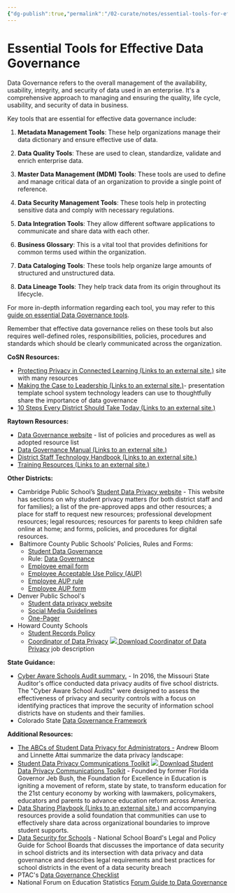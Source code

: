 ```yaml
---
{"dg-publish":true,"permalink":"/02-curate/notes/essential-tools-for-effective-data-governance/","title":"Essential Tools for Effective Data Governance","tags":["data","data-governance"]}
---
```


# Essential Tools for Effective Data Governance

Data Governance refers to the overall management of the availability, usability, integrity, and security of data used in an enterprise. It's a comprehensive approach to managing and ensuring the quality, life cycle, usability, and security of data in business. 

Key tools that are essential for effective data governance include:

1. **Metadata Management Tools**: These help organizations manage their data dictionary and ensure effective use of data.

2. **Data Quality Tools**: These are used to clean, standardize, validate and enrich enterprise data.

3. **Master Data Management (MDM) Tools**: These tools are used to define and manage critical data of an organization to provide a single point of reference.

4. **Data Security Management Tools**: These tools help in protecting sensitive data and comply with necessary regulations.

5. **Data Integration Tools**: They allow different software applications to communicate and share data with each other.

6. **Business Glossary**: This is a vital tool that provides definitions for common terms used within the organization.

7. **Data Cataloging Tools**: These tools help organize large amounts of structured and unstructured data.

8. **Data Lineage Tools**: They help track data from its origin throughout its lifecycle.

For more in-depth information regarding each tool, you may refer to this [guide on essential Data Governance tools](https://www.dataversity.net/a-brief-history-of-data-governance-tools/).

Remember that effective data governance relies on these tools but also requires well-defined roles, responsibilities, policies, procedures and standards which should be clearly communicated across the organization.


**CoSN Resources:**

-   [Protecting Privacy in Connected Learning (Links to an external site.)](https://cosn.org/Privacy) site with many resources
-   [Making the Case to Leadership  (Links to an external site.)](https://cosn.users.membersuite.com/shop/store/59ce3069-00ce-cfdd-d848-44f7081d0a3e/detail "Making the Case to Leadership.pptx")- presentation template school system technology leaders can use to thoughtfully share the importance of data governance
-   [10 Steps Every District Should Take Today (Links to an external site.)](https://web.archive.org/web/20201213020340/https://www.cosn.org/sites/default/files/Privacy_10_Steps.pdf "CoSN_10Steps.pdf")

**Raytown Resources:**

-   [Data Governance website](https://www.raytownschools.org/Page/1903) - list of policies and procedures as well as adopted resource list
-   [Data Governance Manual (Links to an external site.)](https://www.raytownschools.org/cms/lib/MO02210312/Centricity/Domain/303/RQS%20DG%20Manual%20060221%20Final.pdf "RQS DG Manual - 7-1-18.pdf")
-   [District Staff Technology Handbook (Links to an external site.)](https://docs.google.com/document/d/1MMX6hfW0p9PPqp_CPVqBg1Gid-S5hmabSnWp0T2Rmq4/edit)
-   [Training Resources (Links to an external site.)](https://drive.google.com/drive/folders/1nc9gwSWZ40hiJqydzfu98Q1TEA4mtxLR)

**Other Districts:**

-   Cambridge Public School’s [Student Data Privacy website](https://www.cpsd.us/cms/One.aspx?portalId=3042869&pageId=35199550) - This website has sections on why student privacy matters (for both district staff and for families); a list of the pre-approved apps and other resources; a place for staff to request new resources; professional development resources; legal resources; resources for parents to keep children safe online at home; and forms, policies, and procedures for digital resources.
-    Baltimore County Public Schools' Policies, Rules and Forms:
    -   [Student Data Governance](https://fpf.instructure.com/courses/143/files/1644/download?wrap=1 "BCPS-Student-Data-Governance.pdf")
    -   Rule: [Data Governance](https://fpf.instructure.com/courses/143/files/1637/download?wrap=1 "BCPS - RULE4008 Data Governance.pdf")
    -   [Employee email form](https://fpf.instructure.com/courses/143/files/1634/download?wrap=1 "BCPS - FORM4104C.pdf")
    -   [Employee Acceptable Use Policy (AUP)](https://fpf.instructure.com/courses/143/files/1636/download?wrap=1 "BCPS - POL4104.pdf") [](https://fpf.instructure.com/courses/143/files/1636/download) 
    -   [Employee AUP rule](https://fpf.instructure.com/courses/143/files/1638/download?wrap=1 "BCPS - RULE4104.pdf")
    -   [Employee AUP form](https://fpf.instructure.com/courses/143/files/1635/download?wrap=1 "BCPS - FORM4104A.pdf")
-   Denver Public School's 
    -   [](https://fpf.instructure.com/courses/143/files/1639/download?wrap=1 "DPS - Guidance - Social Media Use In DPS Schools.pdf")[Student data privacy website](http://www.dpsk12.org/studentdataprivacy)
    -   [Social Media Guidelines](https://fpf.instructure.com/courses/143/files/1639/download?wrap=1 "DPS - Guidance - Social Media Use In DPS Schools.pdf")
    -   [One-Pager](https://fpf.instructure.com/courses/143/files/1645/download?wrap=1 "Using Social Media in DPS - one pager.pdf")
-   Howard County Schools 
    -   [Student Records Policy](https://fpf.instructure.com/courses/143/files/1643/download?wrap=1 "Howard Co Student Records policy.pdf")
    -   [Coordinator of Data Privacy](https://fpf.instructure.com/courses/143/files/2234/download?wrap=1 "HoCo Coord Data Privacy.pdf") [![](https://fpf.instructure.com/images/svg-icons/svg_icon_download.svg)  Download Coordinator of Data Privacy](https://fpf.instructure.com/courses/143/files/2234/download?download_frd=1)  job description

**State Guidance:**

-   [Cyber Aware Schools Audit summary.](https://fpf.instructure.com/courses/143/files/1640/download?wrap=1 "Mo Auditor Report.pdf") - In 2016, the Missouri State Auditor's office conducted data privacy audits of five school districts. The "Cyber Aware School Audits" were designed to assess the effectiveness of privacy and security controls with a focus on identifying practices that improve the security of information school districts have on students and their families.
-   Colorado State [Data Governance Framework](https://fpf.instructure.com/courses/143/files/1642/download?wrap=1 "Colorado Data Governance Framework.pdf")

**Additional Resources:**

-   [The ABCs of Student Data Privacy for Administrators -](https://fpf.instructure.com/courses/143/files/1631/download?wrap=1 "Platform_Student_Privacy_White_Paper.pdf") Andrew Bloom and Linnette Attai summarize the data privacy landscape:
-   [Student Data Privacy Communications Toolkit](https://fpf.instructure.com/courses/143/files/2157/download?wrap=1 "Student-Data-Privacy-Comms-Toolkit.pdf") [![](https://fpf.instructure.com/images/svg-icons/svg_icon_download.svg)  Download Student Data Privacy Communications Toolkit](https://fpf.instructure.com/courses/143/files/2157/download?download_frd=1)  - Founded by former Florida Governor Jeb Bush, the Foundation for Excellence in Education is igniting a movement of reform, state by state, to transform education for the 21st century economy by working with lawmakers, policymakers, educators and parents to advance education reform across America. 
-   [Data Sharing Playbook (Links to an external site.)](http://circ.communityreport.org/data-sharing-playbook/reports/73/data-drives-school-community-collaboration) and accompanying resources provide a solid foundation that communities can use to effectively share data across organizational boundaries to improve student supports. 
-   [Data Security for Schools](https://fpf.instructure.com/courses/143/files/1632/download?wrap=1 "NSBA - Data_Security_Guide_5_Jan2017.pdf") - National School Board's Legal and Policy Guide for School Boards that discusses the importance of data security in school districts and its intersection with data privacy and data governance and describes legal requirements and best practices for school districts in the event of a data security breach
-   PTAC's [Data Governance Checklist](https://fpf.instructure.com/courses/143/files/1633/download?wrap=1 "Data Governance Checklist_0.pdf")
-   National Forum on Education Statistics [Forum Guide to Data Governance](https://fpf.instructure.com/courses/143/files/1641/download?wrap=1 "NCES Forum Guide to Data Governance.pdf")